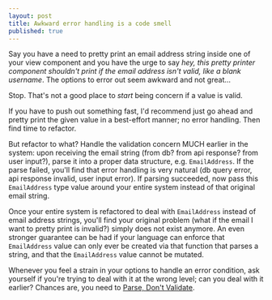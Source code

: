 ```yaml
---
layout: post
title: Awkward error handling is a code smell
published: true
---
```

Say you have a need to pretty print an email address string inside one of your view component and you have the urge to say _hey, this pretty printer component shouldn't print if the email address isn't valid, like a blank username_. The options to error out seem awkward and not great...

Stop. That's not a good place to _start_ being concern if a value is valid. 

If you have to push out something fast, I'd recommend just go ahead and pretty print the given value in a best-effort manner; no error handling. Then find time to refactor.

But refactor to what? Handle the validation concern MUCH earlier in the system: upon receiving the email string (from db? from api response? from user input?), parse it into a proper data structure, e.g. `EmailAddress`. If the parse failed, you'll find that error handling is very natural (db query error, api response invalid, user input error). If parsing succeeded, now pass this `EmailAddress` type value around your entire system instead of that original email string.

Once your entire system is refactored to deal with `EmailAddress` instead of email address strings, you'll find your original problem (what if the email I want to pretty print is invalid?) simply does not exist anymore. An even stronger guarantee can be had if your language can enforce that `EmailAddress` value can only ever be created via that function that parses a string, and that the `EmailAddress` value cannot be mutated.

Whenever you feel a strain in your options to handle an error condition, ask yourself if you're trying to deal with it at the wrong level; can you deal with it earlier? Chances are, you need to [Parse, Don't Validate](https://lexi-lambda.github.io/blog/2019/11/05/parse-don-t-validate/).

